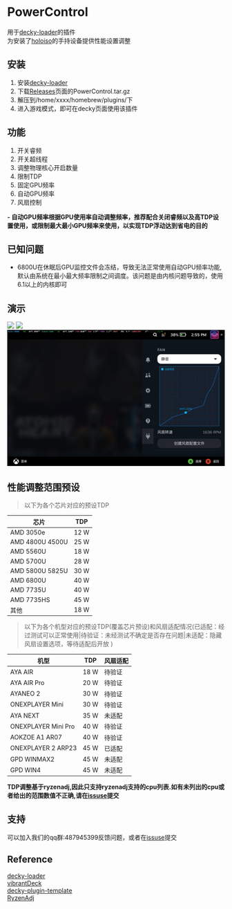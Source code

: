 # PowerControl
用于[decky-loader](https://github.com/SteamDeckHomebrew/decky-loader)的插件  
为安装了[holoiso](https://github.com/theVakhovskeIsTaken/holoiso)的手持设备提供性能设置调整  

## 安装

1. 安装[decky-loader](https://github.com/SteamDeckHomebrew/decky-loader)
2. 下载[Releases](https://github.com/Gawah/PowerControl/releases)页面的PowerControl.tar.gz
3. 解压到/home/xxxx/homebrew/plugins/下
4. 进入游戏模式，即可在decky页面使用该插件

## 功能
1. 开关睿频
2. 开关超线程
3. 调整物理核心开启数量
4. 限制TDP
5. 固定GPU频率
6. 自动GPU频率
7. 风扇控制

**- 自动GPU频率根据GPU使用率自动调整频率，推荐配合关闭睿频以及高TDP设置使用，或限制最大最小GPU频率来使用，以实现TDP浮动达到省电的目的**  


## 已知问题
- 6800U在休眠后GPU监控文件会冻结，导致无法正常使用自动GPU频率功能,默认由系统在最小最大频率限制之间调度。该问题是由内核问题导致的，使用6.1以上的内核即可  

## 演示
![](assets/20230110153822_1.jpg)
![](assets/20230111054307_1.jpg)
![](assets/20230319145542_1.jpg)

## 性能调整范围预设
> 以下为各个芯片对应的预设TDP

|      芯片        | TDP | 
| --------------- | ---- |
| AMD 3050e       | 12 W |
| AMD 4800U 4500U | 25 W | 
| AMD 5560U       | 18 W |
| AMD 5700U       | 28 W |
| AMD 5800U 5825U | 30 W |
| AMD 6800U       | 40 W |
| AMD 7735U       | 40 W |
| AMD 7735HS      | 45 W |
| 其他             | 18 W |

> 以下为各个机型对应的预设TDP(覆盖芯片预设)和风扇适配情况(已适配：经过测试可以正常使用|待验证：未经测试不确定是否存在问题|未适配：隐藏风扇设置选项，等待适配后开放 )

|      机型        | TDP | 风扇适配 | 
| --------------- | ---- | ------ |
| AYA AIR         | 18 W | 待验证 |
| AYA AIR Pro     | 20 W | 待验证 | 
| AYANEO 2        | 30 W | 待验证 |
| ONEXPLAYER Mini | 30 W | 待验证 |
| AYA NEXT        | 35 W | 未适配 |
| ONEXPLAYER Mini Pro  | 40 W | 待验证 |
| AOKZOE A1 AR07       | 40 W | 待验证 |
| ONEXPLAYER 2 ARP23   | 45 W | 已适配 |
| GPD WINMAX2     | 45 W | 未适配 |
| GPD WIN4     | 45 W | 未适配 |

**TDP调整基于ryzenadj,因此只支持ryzenadj支持的cpu列表.如有未列出的cpu或者给出的范围数值不正确,请在[issuse](https://github.com/Gawah/PowerControl/issues)提交**

## 支持
   可以加入我们的qq群:487945399反馈问题，或者在[issuse](https://github.com/Gawah/PowerControl/issues)提交

## Reference
[decky-loader](https://github.com/SteamDeckHomebrew/decky-loader)  
[vibrantDeck](https://github.com/libvibrant/vibrantDeck)  
[decky-plugin-template](https://github.com/SteamDeckHomebrew/decky-plugin-template)  
[RyzenAdj](https://github.com/FlyGoat/RyzenAdj)  
